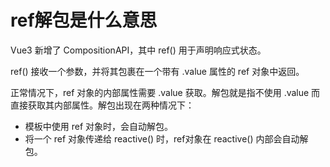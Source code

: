 # ref解包是什么意思

Vue3 新增了 CompositionAPI，其中 ref() 用于声明响应式状态。

ref() 接收一个参数，并将其包裹在一个带有 .value 属性的 ref 对象中返回。

正常情况下，ref 对象的内部属性需要 .value 获取。解包就是指不使用 .value 而直接获取其内部属性。解包出现在两种情况下：

- 模板中使用 ref 对象时，会自动解包。
- 将一个 ref 对象传递给 reactive() 时，ref对象在 reactive() 内部会自动解包。
